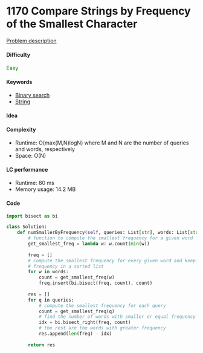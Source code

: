 1170 Compare Strings by Frequency of the Smallest Character
=======================
[Problem description](https://leetcode.com/problems/compare-strings-by-frequency-of-the-smallest-character/)

#### Difficulty
<span style="color:green">Easy</span>

#### Keywords
- [Binary search](../categories/binary_search.md)
- [String](../categories/strings.md)

#### Idea

#### Complexity
- Runtime: O(max(M,N)logN) where M and N are the number of queries and words, respectively
- Space: O(N)
  
#### LC performance
- Runtime: 80 ms
- Memory usage: 14.2 MB

#### Code
```python
import bisect as bi 

class Solution:
    def numSmallerByFrequency(self, queries: List[str], words: List[str]) -> List[int]:
        # function to compute the smallest frequency for a given word
        get_smallest_freq = lambda w: w.count(min(w))
        
        freq = []
        # compute the smallest frequency for every given word and keep the 
        # frequency in a sorted list
        for w in words:
            count = get_smallest_freq(w)
            freq.insert(bi.bisect(freq, count), count)
        
        res = []
        for q in queries:
            # compute the smallest frequency for each query
            count = get_smallest_freq(q)
            # find the number of words with smaller or equal frequency
            idx = bi.bisect_right(freq, count)
            # the rest are the words with greater frequency
            res.append(len(freq) - idx)
        
        return res
```